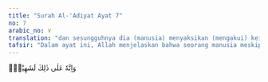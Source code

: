 ```yaml
---
title: "Surah Al-'Adiyat Ayat 7"
no: 7
arabic_no: ٧
translation: "dan sesungguhnya dia (manusia) menyaksikan (mengakui) keingkarannya,"
tafsir: "Dalam ayat ini, Allah menjelaskan bahwa seorang manusia meskipun ingkar, aniaya, dan tetap dalam keingkaran serta kebohongan, bila ia mawas diri, seharusnya ia akan kembali kepada yang benar. \n\nDia mengaku bahwa dia tidak mensyukuri nikmat-nikmat Allah yang dianugerahkan kepadanya. Dia juga mengakui bahwa semua tindakannya merupakan penentangan dan pengingkaran terhadap nikmat tersebut. Ini adalah kesaksian sendiri atas keingkarannya, pengakuan tersebut lebih kuat daripada pengakuan yang timbul dari diri sendiri dengan lisan."
---
```

وَاِنَّهٗ عَلٰى ذٰلِكَ لَشَهِيْدٌۚ